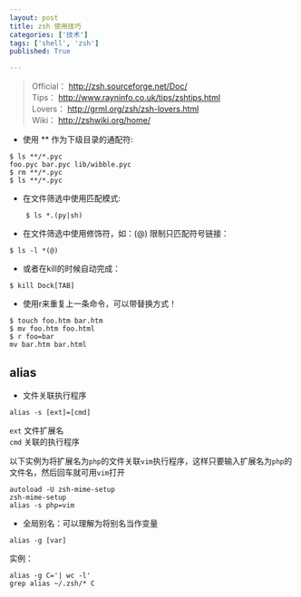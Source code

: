 ```yaml
---
layout: post
title: zsh 使用技巧
categories: ['技术']
tags: ['shell', 'zsh']
published: True

---
```


> Official： http://zsh.sourceforge.net/Doc/      
> Tips：     http://www.rayninfo.co.uk/tips/zshtips.html  
> Lovers：   http://grml.org/zsh/zsh-lovers.html  
> Wiki：     http://zshwiki.org/home/

- 使用 ** 作为下级目录的通配符:

```
$ ls **/*.pyc
foo.pyc bar.pyc lib/wibble.pyc
$ rm **/*.pyc
$ ls **/*.pyc
```

- 在文件筛选中使用匹配模式:

```
    $ ls *.(py|sh)
```

<!-- more -->

- 在文件筛选中使用修饰符，如：(@) 限制只匹配符号链接：

```
$ ls -l *(@)
```

- 或者在kill的时候自动完成：

```
$ kill Dock[TAB]
```

- 使用r来重复上一条命令，可以带替换方式！

```
$ touch foo.htm bar.htm
$ mv foo.htm foo.html
$ r foo=bar
mv bar.htm bar.html
```

## alias
- 文件关联执行程序

`alias -s [ext]=[cmd]`

`ext` 文件扩展名  
`cmd` 关联的执行程序

以下实例为将扩展名为`php`的文件关联`vim`执行程序，这样只要输入扩展名为`php`的文件名，然后回车就可用`vim`打开

```
autoload -U zsh-mime-setup
zsh-mime-setup
alias -s php=vim
```

- 全局别名：可以理解为将别名当作变量

`alias -g [var]`

实例：

    alias -g C='| wc -l'
    grep alias ~/.zsh/* C

